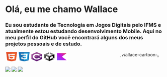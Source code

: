 # Olá, eu me chamo Wallace

### Eu sou estudante de Tecnologia em Jogos Digitais pelo IFMS e atualmente estou estudando desenvolvimento Mobile. Aqui no meu perfil do GitHub você encontrará alguns dos meus projetos pessoais e de estudo.

  <img align="left" alt="icon-HTML" height="30" width="40" src="https://raw.githubusercontent.com/devicons/devicon/master/icons/html5/html5-original.svg">
  <img align="left" alt="icon-CSS" height="30" width="40" src="https://raw.githubusercontent.com/devicons/devicon/master/icons/css3/css3-original.svg">
  <img align="left" alt="icon-Csharp" height="30" width="40" src="https://raw.githubusercontent.com/devicons/devicon/master/icons/csharp/csharp-original.svg">
  <img align="left" alt="icon-Unity" height="30" width="40" src="https://raw.githubusercontent.com/devicons/devicon/master/icons/unity/unity-original.svg">
  <img align="left" alt="icon-Kotlin" height="30" width="40" src="https://raw.githubusercontent.com/devicons/devicon/master/icons/kotlin/kotlin-original.svg">
  <img align="right" alt="Wallace-cartoon-pic" height="150" style="border-radius:50px;" src="https://instagram.fdou2-1.fna.fbcdn.net/v/t51.2885-19/338212934_702259145028681_2125698675359008504_n.jpg?stp=dst-jpg_s150x150&_nc_ht=instagram.fdou2-1.fna.fbcdn.net&_nc_cat=109&_nc_ohc=P9VpCrGsMyMAX_PeL54&edm=ACWDqb8BAAAA&ccb=7-5&oh=00_AfAFDJK4AyviXvuIHcDyqP-0Ey-0ORfUCAnk6TIJMu7UDg&oe=6429A83A&_nc_sid=1527a3">
</div>
<br>

  ##
 
<div> 
  <a href="https://www.instagram.com/wall_ace_win/" target="_blank"><img src="https://img.shields.io/badge/-Instagram-%23E4405F?style=for-the-badge&logo=instagram&logoColor=white" target="_blank"></a>
  <a href = "mailto:wallace.html66@gmail.com"><img src="https://img.shields.io/badge/-Gmail-%23333?style=for-the-badge&logo=gmail&logoColor=white" target="_blank"></a>
  <a href="https://www.linkedin.com/in/wallace-winkler/" target="_blank"><img src="https://img.shields.io/badge/-LinkedIn-%230077B5?style=for-the-badge&logo=linkedin&logoColor=white" target="_blank"></a> 
  
</div>
